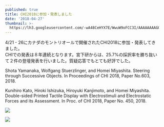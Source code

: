 ```yaml
---
published: true
title: CHI2018に参加・発表しました
date: '2018-04-27'
thumbnail: >-
  https://lh3.googleusercontent.com/-wA48CeHYX7E/WwuW9oFCC3I/AAAAAAAAGOY/HcZYSGrZijIsbkKEAZ_teT67Kbt-p2SIwCLcBGAs/chi2018.jpg
---
```

4/21 - 26にカナダのモントリオールで開催されたCHI2018に参加・発表してきました。\
CHIでの発表は８年連続となります。宮下研からは、25.7%の採択率を勝ち抜いて２件の登壇発表を行いました。質疑応答でもとても好評でした。

Shota Yamanaka, Wolfgang Stuerzlinger, and Homei Miyashita. Steering through Successive Objects. In Proceedings of CHI 2018, Paper No.603, 2018. 

Kunihiro Kato, Hiroki Ishizuka, Hiroyuki Kanjimoto, and Homei Miyashita. Double-sided Printed Tactile Display with Electrostimuli and Electrostatic Forces and its Assessment. In Proc. of CHI 2018, Paper No. 450, 2018.

![](https://lh3.googleusercontent.com/-4mGmU2jdo-E/WwuXm5SRFaI/AAAAAAAAGOk/XYrbQhNkpJod73BpfVeDpHT8CFmuKsj_QCLcBGAs/yamanaka.jpg)

![](https://lh3.googleusercontent.com/-aCbiCff0cAQ/WwuXzF1rHjI/AAAAAAAAGOs/UsKIP7vF28wXR-4cWBU2nHPjiLoUI9WTwCLcBGAs/kato.jpg)
